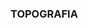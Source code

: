 ### TOPOGRAFIA

<!--
**GeomaticLinares/GeomaticLinares** is a ✨ _special_ ✨ repository because its `README.md` (this file) appears on your GitHub profile.

[![Logo-02.jpg](https://i.postimg.cc/jSTgZmYL/Logo-02.jpg)](https://postimg.cc/RNPL0PFB)
